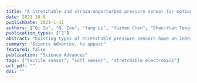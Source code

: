 ```yaml
---
title: "A stretchable and strain-unperturbed pressure sensor for motion-interference-free tactile monitoring on skins"
date: 2021-10-6
publishDate: 2021-1-31
authors: ["Qi Su", "Q. Zou", "Yang Li", "Yuzhen Chen", "Shan-Yuan Teng", "Jane Tunde Kelleher", "Romain Nith", "Ping Cheng", "Nan Li", "Wei Liu", "Shilei Dai", "Youdi Liu", "Alex Mazursky", "Jie Xu", "Lihua Jin", "Pedro Lopes", "Sihong Wang"]
publication_types: ["2"]
abstract: "Existing types of stretchable pressure sensors have an inherent limitation of the interference of the stretching to the pressure sensing accuracy. We present a new design concept for a highly stretchable and highly sensitive pressure sensor that can provide unaltered sensing performance under stretching, which is realized through the creation of locally and biaxially stiffened micro-pyramids made from an ionic elastomer. "
summary: "Science Advances, to appear"
featured: false
publication: "Science Advances"
tags: ["tactile sensor", "soft sensor", "stretchable electronics"]
url_pdf: ""
doi: ""
---
```

